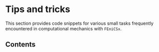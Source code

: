 # Tips and tricks

This section provides code snippets for various small tasks frequently encountered in computational mechanics with `FEniCSx`.


## Contents

```{tableofcontents}
```